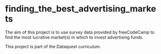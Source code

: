 # finding_the_best_advertising_markets
The aim of this project is to use survey data provided by freeCodeCamp to find the most lucrative market(s) in which to invest advertising funds.

This project is part of the Dataquest curriculum.
